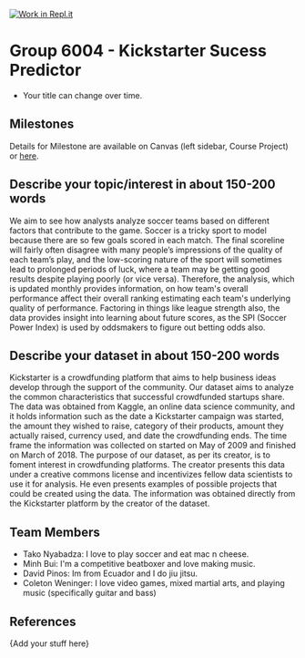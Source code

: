 [![Work in Repl.it](https://classroom.github.com/assets/work-in-replit-14baed9a392b3a25080506f3b7b6d57f295ec2978f6f33ec97e36a161684cbe9.svg)](https://classroom.github.com/online_ide?assignment_repo_id=311545&assignment_repo_type=GroupAssignmentRepo)
# Group 6004 - Kickstarter Sucess Predictor

- Your title can change over time.

## Milestones

Details for Milestone are available on Canvas (left sidebar, Course Project) or [here](https://firas.moosvi.com/courses/data301/project/milestone01.html).

## Describe your topic/interest in about 150-200 words
We aim to see how analysts analyze soccer teams  based on different factors that contribute to the game. Soccer is a tricky sport to model because there are so few goals scored in each match. The final scoreline will fairly often disagree with many people’s impressions of the quality of each team’s play, and the low-scoring nature of the sport will sometimes lead to prolonged periods of luck, where a team may be getting good results despite playing poorly (or vice versa). Therefore, the analysis, which is updated monthly provides information, on how team's overall performance affect their overall ranking estimating each team's underlying quality of performance. Factoring in things like league strength also, the data provides insight into learning about future scores, as the SPI (Soccer Power Index) is used by oddsmakers to figure out betting odds also.



## Describe your dataset in about 150-200 words

Kickstarter is a crowdfunding platform that aims to help business ideas develop through the support of the community. Our dataset aims to analyze the common characteristics that successful crowdfunded startups share. The data was obtained from Kaggle, an online data science community, and it holds information such as  the date a Kickstarter campaign was started, the amount they wished to raise, category of their products, amount they actually raised, currency used, and date the crowdfunding ends.  The time frame the information was collected on started on May of 2009 and finished on March of 2018. The purpose of our dataset, as per its creator, is to foment interest in crowdfunding platforms. The creator presents this data under a creative commons license and incentivizes fellow data scientists to use it for analysis. He even presents examples of possible projects that could be created using the data. The information was obtained directly from the Kickstarter platform by the creator of the dataset. 

## Team Members

- Tako Nyabadza: I love to play soccer and eat mac n cheese.
- Minh Bui: I'm a competitive beatboxer and love making music.
- David Pinos: Im from Ecuador and I do jiu jitsu. 
- Coleton Weninger: I love video games, mixed martial arts, and playing music (specifically guitar and bass)

## References

{Add your stuff here}
